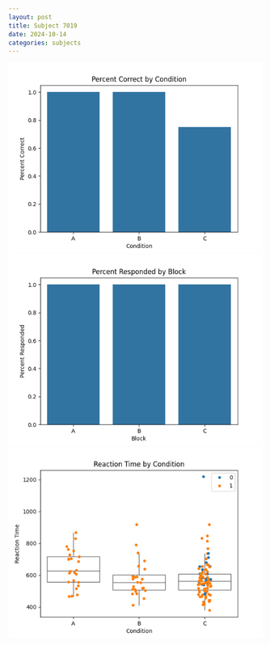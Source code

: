 ```yaml
---
layout: post
title: Subject 7019
date: 2024-10-14
categories: subjects
---
```


![](data/7019/run-11/7019_ATS_percent_correct.png)
![](data/7019/run-11/7019_ATS_percent_responded.png)
![](data/7019/run-11/7019_ATS_rt.png)
